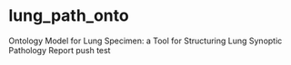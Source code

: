 # lung_path_onto
Ontology Model for Lung Specimen: a Tool for Structuring Lung Synoptic Pathology Report
push test
